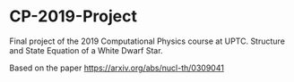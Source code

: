 # CP-2019-Project
Final project of the 2019 Computational Physics course at UPTC. Structure and State Equation of a White Dwarf Star.


Based on the paper https://arxiv.org/abs/nucl-th/0309041
